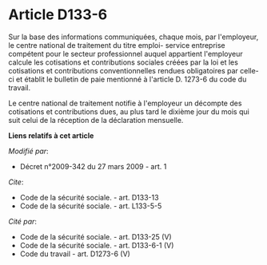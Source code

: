 # Article D133-6

Sur la base des informations communiquées, chaque mois, par l'employeur, le centre national de traitement du titre emploi-
service entreprise compétent pour le secteur professionnel auquel appartient l'employeur calcule les cotisations et
contributions sociales créées par la loi et les cotisations et contributions conventionnelles rendues obligatoires par celle-
ci et établit le bulletin de paie mentionné à l'article D. 1273-6 du code du travail. 

Le centre national de traitement notifie à l'employeur un décompte des cotisations et contributions dues, au plus tard le
dixième jour du mois qui suit celui de la réception de la déclaration mensuelle.

**Liens relatifs à cet article**

_Modifié par_:

  - Décret n°2009-342 du 27 mars 2009 - art. 1

_Cite_:

  - Code de la sécurité sociale. - art. D133-13
  - Code de la sécurité sociale. - art. L133-5-5

_Cité par_:

  - Code de la sécurité sociale. - art. D133-25 (V)
  - Code de la sécurité sociale. - art. D133-6-1 (V)
  - Code du travail - art. D1273-6 (V)
